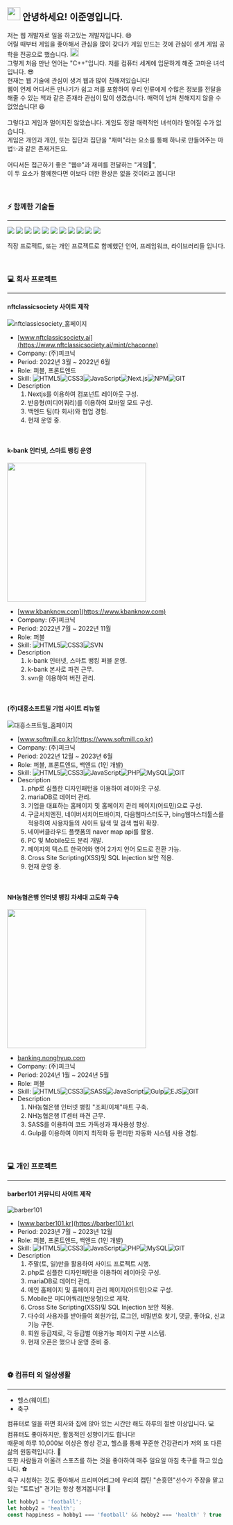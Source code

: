 ## <img src="https://raw.githubusercontent.com/aemmadi/aemmadi/master/wave.gif" width="30"> 안녕하세요! 이준영입니다. 
<p>
  저는 웹 개발자로 일을 하고있는 개발자입니다. 😄 <br>
  어릴 때부터 게임을 좋아해서 관심을 많이 갖다가 게임 만드는 것에 관심이 생겨 게임 공학을 전공으로 했습니다. <img src="https://raw.githubusercontent.com/HFO4/HFO4/master/img/start.png" height="20" /> <br>
  그렇게 처음 만난 언어는 "C++"입니다. 저를 컴퓨터 세계에 입문하게 해준 고마운 녀석입니다. 😎 <br>
  현재는 웹 기술에 관심이 생겨 웹과 많이 친해져있습니다! <br>
  웹이 언제 어디서든 만나기가 쉽고 저를 포함하여 우리 인류에게 수많은 정보를 전달을 해줄 수 있는 책과 같은 존재라 관심이 많이 생겼습니다. 
  매력이 넘쳐 친해지지 않을 수 없었습니다! 😆 <br>
  <br>
  그렇다고 게임과 멀어지진 않았습니다. 게임도 정말 매력적인 녀석이라 멀어질 수가 없습니다. <br>
  게임은 개인과 개인, 또는 집단과 집단을 "재미"라는 요소를 통해 하나로 만들어주는 마법✨과 같은 존재거든요. <br>
  <br>
  어디서든 접근하기 좋은 "웹🌐"과 재미를 전달하는 "게임🎲", <br>
  이 두 요소가 함께한다면 이보다 더한 환상은 없을 것이라고 봅니다! <br>
</p>
<br>

### ⚡ 함께한 기술들
___
<p align="left">  
  <img src="https://readme-components.vercel.app/api?component=logo&fill=black&logo=HTML5&svgfill=e34c26">  
  <img src="https://readme-components.vercel.app/api?component=logo&fill=black&logo=CSS3&svgfill=2965f1">  
  <img src="https://readme-components.vercel.app/api?component=logo&fill=black&logo=SASS&svgfill=cd6799">
  <img src="https://readme-components.vercel.app/api?component=logo&fill=black&logo=javascript&svgfill=f6df1c">
  <img src="https://readme-components.vercel.app/api?component=logo&fill=black&logo=PHP&svgfill=787CB4">
  <img src="https://readme-components.vercel.app/api?component=logo&fill=black&logo=node.js&svgfill=659b60">
  <img src="https://readme-components.vercel.app/api?component=logo&fill=black&logo=NPM&svgfill=D50000">
  <img src="https://readme-components.vercel.app/api?component=logo&fill=black&logo=gulp&svgfill=D04345">
  <img src="https://readme-components.vercel.app/api?component=logo&fill=black&logo=react&animation=spin&svgfill=15d8fe">  
  <img src="https://readme-components.vercel.app/api?component=logo&fill=black&logo=next.js&svgfill=ffffff">  
  <img src="https://readme-components.vercel.app/api?component=logo&fill=black&logo=git&svgfill=f1502f">  
</p>
<p>
  직장 프로젝트, 또는 개인 프로젝트로 함께했던 언어, 프레임워크, 라이브러리들 입니다.
</p>
<br>

### 💻 회사 프로젝트
___
#### nftclassicsociety 사이트 제작

![nftclassicsociety_홈페이지](https://github.com/LeeJoonYeong/LeeJoonYeong/assets/46806583/03621bf3-9476-4f7f-beb1-4ef9fac55d8b)

- [www.nftclassicsociety.ai](https://www.nftclassicsociety.ai/mint/chaconne)
- Company: (주)피크닉
- Period: 2022년 3월 ~ 2022년 6월
- Role: 퍼블, 프론트엔드
- Skill: ![HTML5](https://img.shields.io/badge/-HTML5-E34F26?style=flat-square&logo=html5&logoColor=white)![CSS3](https://img.shields.io/badge/-CSS3-1572B6?style=flat-square&logo=css3)![JavaScript](https://img.shields.io/badge/-JavaScript-black?style=flat-square&logo=javascript)![Next.js](https://img.shields.io/badge/-Next.js-gray?style=flat-square&logo=Next.js)![NPM](https://img.shields.io/badge/-NPM-black?style=flat-square&logo=NPM)![GIT](https://img.shields.io/badge/-GIT-black?style=flat-square&logo=GIT)
- Description
    1. Nextjs를 이용하여 컴포넌트 레이아웃 구성.
    2. 반응형(미디어쿼리)를 이용하여 모바일 모드 구성.
    3. 백엔드 팀(타 회사)와 협업 경험.
    4. 현재 운영 중.

<br>

#### k-bank 인터넷, 스마트 뱅킹 운영

<img src="https://github.com/LeeJoonYeong/LeeJoonYeong/assets/46806583/4c358920-d37f-4129-a645-9335e3d82198" width="320">

- [www.kbanknow.com](https://www.kbanknow.com)
- Company: (주)피크닉
- Period: 2022년 7월 ~ 2022년 11월
- Role: 퍼블
- Skill: ![HTML5](https://img.shields.io/badge/-HTML5-E34F26?style=flat-square&logo=html5&logoColor=white)![CSS3](https://img.shields.io/badge/-CSS3-1572B6?style=flat-square&logo=css3)![SVN](https://img.shields.io/badge/-SVN-black?style=flat-square&logo=SVN)
- Description
    1. k-bank 인터넷, 스마트 뱅킹 퍼블 운영.
    2. k-bank 본사로 파견 근무.
    3. svn을 이용하여 버전 관리.

<br>

#### (주)대흥소프트밀 기업 사이트 리뉴얼

![대흥소프트밀_홈페이지](https://github.com/LeeJoonYeong/LeeJoonYeong/assets/46806583/564938ba-b062-473c-95b5-56d5f42f12b4)

- [www.softmill.co.kr](https://www.softmill.co.kr)
- Company: (주)피크닉
- Period: 2022년 12월 ~ 2023년 6월
- Role: 퍼블, 프론트엔드, 백엔드 (1인 개발)
- Skill: ![HTML5](https://img.shields.io/badge/-HTML5-E34F26?style=flat-square&logo=html5&logoColor=white)![CSS3](https://img.shields.io/badge/-CSS3-1572B6?style=flat-square&logo=css3)![JavaScript](https://img.shields.io/badge/-JavaScript-black?style=flat-square&logo=javascript)![PHP](https://img.shields.io/badge/-PHP-purple?style=flat-square&logo=PHP)![MySQL](https://img.shields.io/badge/-MySQL-black?style=flat-square&logo=mysql)![GIT](https://img.shields.io/badge/-GIT-black?style=flat-square&logo=GIT)
- Description
    1. php로 심플한 디자인패턴을 이용하여 레이아웃 구성.
    2. mariaDB로 데이터 관리.
    3. 기업을 대표하는 홈페이지 및 홈페이지 관리 페이지(어드민)으로 구성.
    4. 구글서치엔진, 네이버서치어드바이저, 다음웹마스터도구, bing웹마스터툴스를 적용하여 사용자들의 사이트 탐색 및 검색 범위 확장.
    5. 네이버클라우드 플랫폼의 naver map api를 활용.
    6. PC 및 Mobile모드 분리 개발.
    7. 페이지의 텍스트 한국어와 영어 2가지 언어 모드로 전환 가능.
    8. Cross Site Scripting(XSS)및 SQL Injection 보안 적용.
    9. 현재 운영 중.

<br>

#### NH농협은행 인터넷 뱅킹 차세대 고도화 구축

<img src="https://github.com/LeeJoonYeong/LeeJoonYeong/assets/46806583/4a2261bb-502f-45ac-85be-6fa8e3b1763b" width="320">

- [banking.nonghyup.com](https://banking.nonghyup.com)
- Company: (주)피크닉
- Period: 2024년 1월 ~ 2024년 5월
- Role: 퍼블
- Skill: ![HTML5](https://img.shields.io/badge/-HTML5-E34F26?style=flat-square&logo=html5&logoColor=white)![CSS3](https://img.shields.io/badge/-CSS3-1572B6?style=flat-square&logo=css3)![SASS](https://img.shields.io/badge/-SASS-black?style=flat-square&logo=SASS)![JavaScript](https://img.shields.io/badge/-JavaScript-black?style=flat-square&logo=javascript)![Gulp](https://img.shields.io/badge/-Gulp-black?style=flat-square&logo=Gulp)![EJS](https://img.shields.io/badge/-EJS-black?style=flat-square&logo=EJS)![GIT](https://img.shields.io/badge/-GIT-black?style=flat-square&logo=GIT)
- Description
    1. NH농협은행 인터넷 뱅킹 "조회/이체"파트 구축.
    2. NH농협은행 IT센터 파견 근무.
    3. SASS를 이용하여 코드 가독성과 재사용성 향상.
    4. Gulp를 이용하여 이미지 최적화 등 편리한 자동화 시스템 사용 경험.

<br>

### 💻 개인 프로젝트
___
#### barber101 커뮤니티 사이트 제작

![barber101](https://github.com/LeeJoonYeong/LeeJoonYeong/assets/46806583/804557b4-1e4a-4cbf-b8ce-176e44ccbf5d)

- [www.barber101.kr](https://barber101.kr)
- Period: 2023년 7월 ~ 2023년 12월
- Role: 퍼블, 프론트엔드, 백엔드 (1인 개발)
- Skill: ![HTML5](https://img.shields.io/badge/-HTML5-E34F26?style=flat-square&logo=html5&logoColor=white)![CSS3](https://img.shields.io/badge/-CSS3-1572B6?style=flat-square&logo=css3)![JavaScript](https://img.shields.io/badge/-JavaScript-black?style=flat-square&logo=javascript)![PHP](https://img.shields.io/badge/-PHP-purple?style=flat-square&logo=PHP)![MySQL](https://img.shields.io/badge/-MySQL-black?style=flat-square&logo=mysql)![GIT](https://img.shields.io/badge/-GIT-black?style=flat-square&logo=GIT)
- Description
    1. 주말(토, 일)만을 활용하여 사이드 프로젝트 시행.
    2. php로 심플한 디자인패턴을 이용하여 레이아웃 구성.
    3. mariaDB로 데이터 관리.
    4. 메인 홈페이지 및 홈페이지 관리 페이지(어드민)으로 구성.
    5. Mobile은 미디어쿼리(반응형)으로 제작.
    6. Cross Site Scripting(XSS)및 SQL Injection 보안 적용.
    7. 다수의 사용자를 받아들여 회원가입, 로그인, 비밀번호 찾기, 댓글, 좋아요, 신고 기능 구현.
    8. 회원 등급제로, 각 등급별 이용가능 페이지 구분 시스템. 
    9. 현재 오픈은 했으나 운영 준비 중.

<br>

### ⚽ 컴퓨터 외 일상생활
___
- 헬스(웨이트)
- 축구

<p>
  컴퓨터로 일을 하면 회사와 집에 앉아 있는 시간만 해도 하루의 절반 이상입니다. 💻<br>
  컴퓨터도 좋아하지만, 활동적인 성향이기도 합니다! <br>
  때문에 하루 10,000보 이상은 항상 걷고, 헬스를 통해 꾸준한 건강관리가 저의 또 다른 삶의 원동력입니다. 💪<br>
  또한 사람들과 어울려 스포츠를 하는 것을 좋아하여 매주 일요일 아침 축구를 하고 있습니다. ⚽<br>
  축구 시청하는 것도 좋아해서 프리미어리그에 우리의 캡틴 "손흥민"선수가 주장을 맡고 있는 "토트넘" 경기는 항상 챙겨봅니다! 🤩
</p>

```js
let hobby1 = 'football';
let hobby2 = 'health';
const happiness = hobby1 === 'football' && hobby2 === 'health' ? true : false;
```

